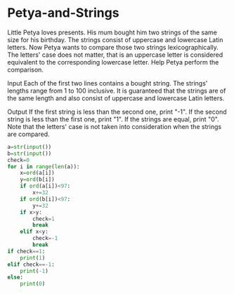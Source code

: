 # Petya-and-Strings
Little Petya loves presents. His mum bought him two strings of the same size for his birthday. The strings consist of uppercase and lowercase Latin letters. Now Petya wants to compare those two strings lexicographically. The letters' case does not matter, that is an uppercase letter is considered equivalent to the corresponding lowercase letter. Help Petya perform the comparison.

Input
Each of the first two lines contains a bought string. The strings' lengths range from 1 to 100 inclusive. It is guaranteed that the strings are of the same length and also consist of uppercase and lowercase Latin letters.

Output
If the first string is less than the second one, print "-1". If the second string is less than the first one, print "1". If the strings are equal, print "0". Note that the letters' case is not taken into consideration when the strings are compared.
```python
a=str(input())
b=str(input())
check=0
for i in range(len(a)):
    x=ord(a[i])
    y=ord(b[i])
    if ord(a[i])<97:
        x+=32
    if ord(b[i])<97:
        y+=32
    if x>y:
        check=1
        break
    elif x<y:
        check=-1
        break
if check==1:
    print(1)
elif check==-1:
    print(-1)
else:
    print(0)
```
